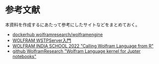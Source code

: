 # 参考文献

本資料を作成するにあたって参考にしたサイトなどをまとめておく。

* [dockerhub wolframresearch/wolframengine](https://hub.docker.com/r/wolframresearch/wolframengine)
* [WOLFRAM WSTPServer入門](https://reference.wolfram.com/language/tutorial/IntroductionToWSTPServer.html)
* [WOLFRAM INDIA SCHOOL 2022 "Calling Wolfram Language from R"](https://notebookarchive.org/calling-wolfram-language-from-r--2022-01-62ta27f/)
* [github WolframResearch "Wolfram Language kernel for Jupter notebooks"](https://github.com/WolframResearch/WolframLanguageForJupyter)
